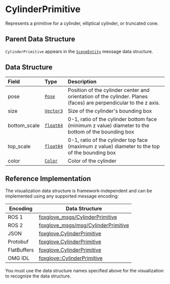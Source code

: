 # CylinderPrimitive

Represents a primitive for a cylinder, elliptical cylinder, or truncated cone.

## Parent Data Structure

`CylinderPrimitive` appears in the [`SceneEntity`](./scene-entity) message data structure.

## Data Structure

| Field        | Type                                    | Description                                                                                                      |
| :----------- | :-------------------------------------- | :--------------------------------------------------------------------------------------------------------------- |
| pose         | [`Pose`](./pose)                        | Position of the cylinder center and orientation of the cylinder. Planes (faces) are perpendicular to the z axis. |
| size         | [`Vector3`](./vector-3)                 | Size of the cylinder's bounding box                                                                              |
| bottom_scale | [`float64`](./built-in%20types#float64) | 0-1, ratio of the cylinder bottom face (minimum z value) diameter to the bottom of the bounding box              |
| top_scale    | [`float64`](./built-in%20types#float64) | 0-1, ratio of the cylinder top face (maximum z value) diameter to the top of the bounding box                    |
| color        | [`Color`](./color)                      | Color of the cylinder                                                                                            |

## Reference Implementation

The visualization data structure is framework-independent and can be implemented using any supported message encoding:

| Encoding    | Data Structure                                                                                                                  |
| ----------- | ------------------------------------------------------------------------------------------------------------------------------- |
| ROS 1       | [foxglove_msgs/CylinderPrimitive](https://github.com/foxglove/foxglove-sdk/blob/main/schemas/ros1/CylinderPrimitive.msg)        |
| ROS 2       | [foxglove_msgs/msg/CylinderPrimitive](https://github.com/foxglove/foxglove-sdk/blob/main/schemas/ros2/CylinderPrimitive.msg)    |
| JSON        | [foxglove.CylinderPrimitive](https://github.com/foxglove/foxglove-sdk/blob/main/schemas/jsonschema/CylinderPrimitive.json)      |
| Protobuf    | [foxglove.CylinderPrimitive](https://github.com/foxglove/foxglove-sdk/blob/main/schemas/proto/foxglove/CylinderPrimitive.proto) |
| FlatBuffers | [foxglove.CylinderPrimitive](https://github.com/foxglove/foxglove-sdk/blob/main/schemas/flatbuffer/CylinderPrimitive.fbs)       |
| OMG IDL     | [foxglove::CylinderPrimitive](https://github.com/foxglove/foxglove-sdk/blob/main/schemas/omgidl/foxglove/CylinderPrimitive.idl) |

You must use the data structure names specified above for the visualization to recognize the data structure.
